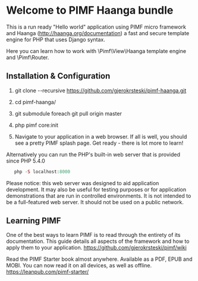 Welcome to PIMF Haanga bundle
==============================
This is a run ready "Hello world" application using PIMF micro framework and Haanga (http://haanga.org/documentation)
a fast and secure template engine for PHP that uses Django syntax.

Here you can learn how to work with \Pimf\View\Haanga template engine and \Pimf\Router.

Installation & Configuration
----------------------------

1. git clone --recursive https://github.com/gjerokrsteski/pimf-haanga.git

2. cd pimf-haanga/

3. git submodule foreach git pull origin master

4. php pimf core:init

5. Navigate to your application in a web browser. If all is well, you should see a pretty PIMF splash page. Get ready - there is lot more to learn!

Alternatively you can run the PHP's built-in web server that is provided since PHP 5.4.0
   
```php   
   php -S localhost:8000
```

Please notice: this web server was designed to aid application development. It may also be useful for testing purposes or for 
application demonstrations that are run in controlled environments. It is not intended to be a full-featured web server. 
It should not be used on a public network.

Learning PIMF
-------------
One of the best ways to learn PIMF is to read through the entirety of its documentation. This guide details all aspects of the framework and how to apply them to your application. https://github.com/gjerokrsteski/pimf/wiki

Read the PIMF Starter book almost anywhere. Available as a PDF, EPUB and MOBI. You can now read it on all devices, as well as offline. https://leanpub.com/pimf-starter/


